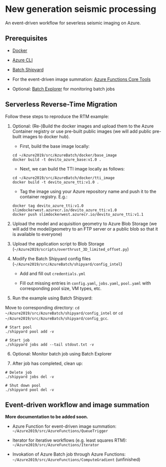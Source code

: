 # New generation seismic processing

An event-driven workflow for severless seismic imaging on Azure.

## Prerequisites

- [Docker](https://www.docker.com/products/docker-desktop)

- [Azure CLI](https://docs.microsoft.com/en-us/cli/azure/install-azure-cli?view=azure-cli-latest)

- [Batch Shipyard](https://github.com/Azure/batch-shipyard)

- For the event-driven image summation: [Azure Functions Core Tools](https://docs.microsoft.com/en-us/azure/azure-functions/functions-run-local#v2)

- Optional: [Batch Explorer](https://azure.github.io/BatchExplorer/) for monitoring batch jobs


## Serverless Reverse-Time Migration

Follow these steps to reproduce the RTM example:

 1. Optional: (Re-)Build the docker images and upload them to the Azure Container registry or use pre-built public images (we will add public pre-built images to docker hub).
    
     - First, build the base image locally:

     ``` 
     cd ~/Azure2019/src/AzureBatch/docker/base_image
     docker build -t devito_azure_base:v1.0 .
     ```

    - Next, we can build the TTI image locally as follows:

     ``` 
     cd ~/Azure2019/src/AzureBatch/docker/tti_image
     docker build -t devito_azure_tti:v1.0 .
     ```

    - Tag the image using your Azure repository name and push it to the container registry. E.g.:

     ```
     docker tag devito_azure_tti:v1.0 slimdockerwest.azurecr.io/devito_azure_tti:v1.0
     docker push slimdockerwest.azurecr.io/devito_azure_tti:v1.1

     ```

 2. Upload the model and acquisition geometry to Azure Blob Storage (we will add the model/geometry to an FTP server or a public blob so that it is available to everyone)

 3. Upload the application script to Blob Storage (`~/Azure2019/scripts/overthrust_3D_limited_offset.py`)

 4. Modify the Batch Shipyard config files (`~/Azure2019/src/AzureBatch/shipyard/config_intel`)

     - Add and fill out `credentials.yml`

     - Fill out missing entries in `config.yaml`, `jobs.yaml`, `pool.yaml` with corresponding pool size, VM types, etc.


5. Run the example using Batch Shipyard:

Move to corresponding directory: `cd ~/Azure2019/src/AzureBatch/shipyard/config_intel` or `cd ~/Azure2019/src/AzureBatch/shipyard/config_gcc`.

```
# Start pool
./shipyard pool add -v
￼
# Start job
./shipyard jobs add --tail stdout.txt -v
```

6. Optional: Monitor batch job using Batch Explorer


7. After job has completed, clean up:

```
# Delete job
./shipyard jobs del -v

# Shut down pool
./shipyard pool del -v
```

## Event-driven workflow and image summation

**More documentation to be added soon.**

 - Azure Function for event-driven image summation:  `~/Azure2019/src/AzureFunctions/QueueTrigger`

 - Iterator for iterative workflows (e.g. least squares RTM): `~/Azure2019/src/AzureFunctions/Iterator`
 
 - Invokation of Azure Batch job through Azure Functions: `~/Azure2019/src/AzureFunctions/ComputeGradient` (unfinished)

